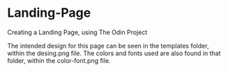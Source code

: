 # Landing-Page
Creating a Landing Page, using The Odin Project

The intended design for this page can be seen in the templates folder,
within the desing.png file. The colors and fonts used are also found
in that folder, within the color-font.png file.
